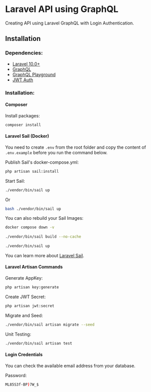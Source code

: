 # Laravel API using GraphQL

Creating API using Laravel GraphQL with Login Authentication.

## Installation

### Dependencies:

* [Laravel 10.0+](https://github.com/laravel/laravel)
* [GraphQL](https://github.com/rebing/graphql-laravel)
* [GraphQL Playground](https://github.com/mll-lab/laravel-graphiql)
* [JWT Auth](https://jwt-auth.readthedocs.io/en/develop/)


### Installation:


#### Composer

Install packages:
```bash
composer install
```

#### Laravel Sail (Docker)


You need to create `.env` from the root folder and copy the content of `.env.example` before you run the command below.

Publish Sail's docker-compose.yml:
```bash
php artisan sail:install
```

Start Sail:
```bash
./vendor/bin/sail up
```
Or
```bash
bash ./vendor/bin/sail up
```

You can also rebuild your Sail Images:
```bash
docker compose down -v
 
./vendor/bin/sail build --no-cache
 
./vendor/bin/sail up
```

You can learn more about [Laravel Sail](https://laravel.com/docs/11.x/sail).


#### Laravel Artisan Commands

Generate AppKey:
```bash
php artisan key:generate
```

Create JWT Secret:
```bash
php artisan jwt:secret
```

Migrate and Seed:
```bash
./vendor/bin/sail artisan migrate --seed
```

Unit Testing:
```bash
./vendor/bin/sail artisan test
```

#### Login Credentials

You can check the available email address from your database.

Password:
```bash
ML85S3f-BP)7W_$
```